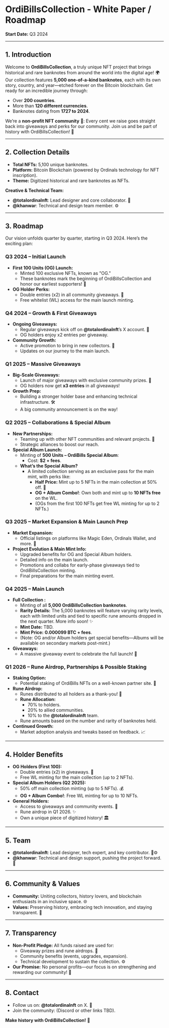 # OrdiBillsCollection - White Paper / Roadmap  
**Start Date:** Q3 2024  
 

---

## 1. Introduction  
Welcome to **OrdiBillsCollection**, a truly unique NFT project that brings historical and rare banknotes from around the world into the digital age! 🌍 Our collection features **5,000 one-of-a-kind banknotes**, each with its own story, country, and year—etched forever on the Bitcoin blockchain. Get ready for an incredible journey through:  
- Over **200 countries**.  
- More than **120 different currencies**.  
- Banknotes dating from **1727 to 2024**.  

We’re a **non-profit NFT community** 💖: Every cent we raise goes straight back into giveaways and perks for our community. Join us and be part of history with OrdiBillsCollection! 🚀  

---

## 2. Collection Details  
- **Total NFTs:** 5,100 unique banknotes.  
- **Platform:** Bitcoin Blockchain (powered by Ordinals technology for NFT inscription).  
- **Theme:** Digitized historical and rare banknotes as NFTs.  

**Creative & Technical Team:**  
- **@totalordinalnft**: Lead designer and core collaborator. 🎨  
- **@khanwar**: Technical and design team member. ⚙️  

---

## 3. Roadmap  
Our vision unfolds quarter by quarter, starting in Q3 2024. Here’s the exciting plan:  

### Q3 2024 – Initial Launch  
- **First 100 Units (OG) Launch:**  
  - Minted 100 exclusive NFTs, known as "OG."  
  - These banknotes mark the beginning of OrdiBillsCollection and honor our earliest supporters! 🌟  
- **OG Holder Perks:**  
  - Double entries (x2) in all community giveaways. 🎉  
  - Free whitelist (WL) access for the main launch minting.  

### Q4 2024 – Growth & First Giveaways  
- **Ongoing Giveaways:**  
  - Regular giveaways kick off on **@totalordinalnft**’s X account. 🎁  
  - OG holders enjoy x2 entries per giveaway.  
- **Community Growth:**  
  - Active promotion to bring in new collectors. 📣  
  - Updates on our journey to the main launch.  

### Q1 2025 – Massive Giveaways  
- **Big-Scale Giveaways:**  
  - Launch of major giveaways with exclusive community prizes. 🎊  
  - OG holders now get **x3 entries** in all giveaways!  
- **Growth Prep:**  
  - Building a stronger holder base and enhancing technical infrastructure. 🛠️  
  - A big community announcement is on the way!  

### Q2 2025 – Collaborations & Special Album  
- **New Partnerships:**  
  - Teaming up with other NFT communities and relevant projects. 🤝  
  - Strategic alliances to boost our reach.  
- **Special Album Launch:**  
  - Minting of **500 Units – OrdiBills Special Album**:  
    - Cost: **$2 + fees**.  
  - **What’s the Special Album?**  
    - A limited collection serving as an exclusive pass for the main mint, with perks like:  
      - **Half Price:** Mint up to 5 NFTs in the main collection at 50% off. 💸  
      - **OG + Album Combo!**: Own both and mint up to **10 NFTs free** on the WL.  
      - (OGs from the first 100 NFTs get free WL minting for up to 2 NFTs.)  

### Q3 2025 – Market Expansion & Main Launch Prep  
- **Market Expansion:**  
  - Official listings on platforms like Magic Eden, Ordinals Wallet, and more. 🛒  
- **Project Evolution & Main Mint Info:**  
  - Upgraded benefits for OG and Special Album holders.  
  - Detailed info on the main launch.  
  - Promotions and collabs for early-phase giveaways tied to OrdiBillsCollection minting.  
  - Final preparations for the main minting event.  

### Q4 2025 – Main Launch  
- **Full Collection :**  
  - Minting of all **5,000 OrdiBillsCollection banknotes**.  
  - **Rarity Details:** The 5,000 banknotes will feature varying rarity levels, each with limited units and tied to specific rune amounts dropped in the next quarter. More info soon! ✨  
  - **Mint Date:** TBD.  
  - **Mint Price:** **0.000099 BTC + fees**.  
  - (Note: OG and/or Album holders get special benefits—Albums will be available on secondary markets post-mint.)  
- **Giveaways:**  
  - A massive giveaway event to celebrate the full launch! 🎈  

### Q1 2026 – Rune Airdrop, Partnerships & Possible Staking  
- **Staking Option:**  
  - Potential staking of OrdiBills NFTs on a well-known partner site. 🔗  
- **Rune Airdrop:**  
  - Runes distributed to all holders as a thank-you! 🙏  
  - **Rune Allocation:**  
    - 70% to holders.  
    - 20% to allied communities.  
    - 10% to the **@totalordinalnft** team.  
  - Rune amounts based on the number and rarity of banknotes held.  
- **Continued Growth:**  
  - Market adoption analysis and tweaks based on feedback. 📈  

---

## 4. Holder Benefits  
- **OG Holders (First 100):**  
  - Double entries (x2) in giveaways. 🎉  
  - Free WL minting for the main collection (up to 2 NFTs).  
- **Special Album Holders (Q2 2025):**  
  - 50% off main collection minting (up to 5 NFTs). 💰  
  - **OG + Album Combo!**: Free WL minting for up to 10 NFTs.  
- **General Holders:**  
  - Access to giveaways and community events. 🎁  
  - Rune airdrop in Q1 2026. ✨  
  - Own a unique piece of digitized history! 🏛️  

---

## 5. Team  
- **@totalordinalnft**: Lead designer, tech expert, and key contributor. 🎨⚙️  
- **@khanwar**: Technical and design support, pushing the project forward. 💪  

---

## 6. Community & Values  
- **Community:** Uniting collectors, history lovers, and blockchain enthusiasts in an inclusive space. 🌐  
- **Values:** Preserving history, embracing tech innovation, and staying transparent. 🌟  

---

## 7. Transparency  
- **Non-Profit Pledge:** All funds raised are used for:  
  - Giveaway prizes and rune airdrops. 🎁  
  - Community benefits (events, upgrades, expansion).  
  - Technical development to sustain the collection. ⚙️  
- **Our Promise:** No personal profits—our focus is on strengthening and rewarding our community! 💙  

---

## 8. Contact  
- Follow us on: **@totalordinalnft** on X. 📲  
- Join the community: (Discord or other links TBD).  

**Make history with OrdiBillsCollection!** 🚀  
